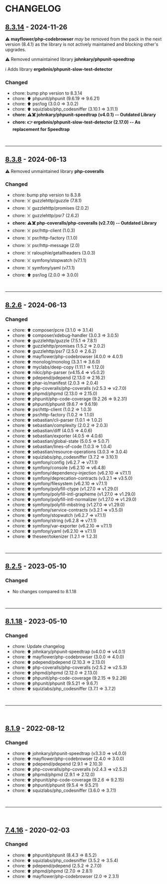 # CHANGELOG


## [8.3.14] - 2024-11-26
⚠️ **mayflower/php-codebrowser** _may_ be removed from the pack in the next version (8.4.1) as the library is not actively maintained and blocking other's upgrades.

⚠️ Removed unmaintained library **johnkary/phpunit-speedtrap**

ℹ️ Adds library **ergebnis/phpunit-slow-test-detector**
### Changed
  - chore: bump php version to 8.3.14
  - chore: ⬆️ phpunit/phpunit (9.6.19 => 9.6.21)
  - chore: ⬆️ psr/log (3.0.0 => 3.0.2)
  - chore: ⬆️ squizlabs/php_codesniffer (3.10.1 => 3.11.1)
  - **chore: ⚠️☠️ johnkary/phpunit-speedtrap (v4.0.1) -- Outdated Library**
  - **chore: 👉 ergebnis/phpunit-slow-test-detector (2.17.0) -- As replacement for Speedtrap**

<!-- Links -->
[8.3.14]: https://github.com/PEM-FR/Repository/compare/v8.3.8..v8.3.14
<br/>

---
## [8.3.8] - 2024-06-13
⚠️ Removed unmaintained library **php-coveralls**
### Changed
  - chore: bump php version to 8.3.8
  - chore: ☠️ guzzlehttp/guzzle (7.8.1)
  - chore: ☠️ guzzlehttp/promises (2.0.2)
  - chore: ☠️ guzzlehttp/psr7 (2.6.2)
  - **chore: ⚠️☠️ php-coveralls/php-coveralls (v2.7.0) -- Outdated Library**
  - chore: ☠️ psr/http-client (1.0.3)
  - chore: ☠️ psr/http-factory (1.1.0)
  - chore: ☠️ psr/http-message (2.0)
  - chore: ☠️ ralouphie/getallheaders (3.0.3)
  - chore: ☠️ symfony/stopwatch (v7.1.1)
  - chore: ☠️ symfony/yaml (v7.1.1)
  - chore: ⬆️ psr/log (2.0.0 => 3.0.0)

<!-- Links -->
[8.3.8]: https://github.com/PEM-FR/Repository/compare/v8.2.6..v8.3.8
<br/>

---
## [8.2.6] - 2024-06-13
### Changed
  - chore: ⬆️ composer/pcre (3.1.0 => 3.1.4)
  - chore: ⬆️ composer/xdebug-handler (3.0.3 => 3.0.5)
  - chore: ⬆️ guzzlehttp/guzzle (7.5.1 => 7.8.1)
  - chore: ⬆️ guzzlehttp/promises (1.5.2 => 2.0.2)
  - chore: ⬆️ guzzlehttp/psr7 (2.5.0 => 2.6.2)
  - chore: ⬆️ mayflower/php-codebrowser (4.0.0 => 4.0.1)
  - chore: ⬆️ monolog/monolog (3.3.1 => 3.6.0)
  - chore: ⬆️ myclabs/deep-copy (1.11.1 => 1.12.0)
  - chore: ⬆️ nikic/php-parser (v4.15.4 => v5.0.2)
  - chore: ⬆️ pdepend/pdepend (2.13.0 => 2.16.2)
  - chore: ⬆️ phar-io/manifest (2.0.3 => 2.0.4)
  - chore: ⬆️ php-coveralls/php-coveralls (v2.5.3 => v2.7.0)
  - chore: ⬆️ phpmd/phpmd (2.13.0 => 2.15.0)
  - chore: ⬆️ phpunit/php-code-coverage (9.2.26 => 9.2.31)
  - chore: ⬆️ phpunit/phpunit (9.6.7 => 9.6.19)
  - chore: ⬆️ psr/http-client (1.0.2 => 1.0.3)
  - chore: ⬆️ psr/http-factory (1.0.2 => 1.1.0)
  - chore: ⬆️ sebastian/cli-parser (1.0.1 => 1.0.2)
  - chore: ⬆️ sebastian/complexity (2.0.2 => 2.0.3)
  - chore: ⬆️ sebastian/diff (4.0.5 => 4.0.6)
  - chore: ⬆️ sebastian/exporter (4.0.5 => 4.0.6)
  - chore: ⬆️ sebastian/global-state (5.0.5 => 5.0.7)
  - chore: ⬆️ sebastian/lines-of-code (1.0.3 => 1.0.4)
  - chore: ⬆️ sebastian/resource-operations (3.0.3 => 3.0.4)
  - chore: ⬆️ squizlabs/php_codesniffer (3.7.2 => 3.10.1)
  - chore: ⬆️ symfony/config (v6.2.7 => v7.1.1)
  - chore: ⬆️ symfony/console (v6.2.10 => v6.4.8)
  - chore: ⬆️ symfony/dependency-injection (v6.2.10 => v7.1.1)
  - chore: ⬆️ symfony/deprecation-contracts (v3.2.1 => v3.5.0)
  - chore: ⬆️ symfony/filesystem (v6.2.10 => v7.1.1)
  - chore: ⬆️ symfony/polyfill-ctype (v1.27.0 => v1.29.0)
  - chore: ⬆️ symfony/polyfill-intl-grapheme (v1.27.0 => v1.29.0)
  - chore: ⬆️ symfony/polyfill-intl-normalizer (v1.27.0 => v1.29.0)
  - chore: ⬆️ symfony/polyfill-mbstring (v1.27.0 => v1.29.0)
  - chore: ⬆️ symfony/service-contracts (v3.2.1 => v3.5.0)
  - chore: ⬆️ symfony/stopwatch (v6.2.7 => v7.1.1)
  - chore: ⬆️ symfony/string (v6.2.8 => v7.1.1)
  - chore: ⬆️ symfony/var-exporter (v6.2.10 => v7.1.1)
  - chore: ⬆️ symfony/yaml (v6.2.10 => v7.1.1)
  - chore: ⬆️ theseer/tokenizer (1.2.1 => 1.2.3)


<!-- Links -->
[8.2.6]: https://github.com/PEM-FR/Repository/compare/v8.2.5..v8.2.6
<br/>

---
## [8.2.5] - 2023-05-10
### Changed
- No changes compared to 8.1.18

<!-- Links -->
[8.2.5]: https://github.com/PEM-FR/Repository/compare/v8.1.9.1..v8.2.5
<br/>

---
## [8.1.18] - 2023-05-10
### Changed
- chore: Update changelog
- chore: ⬆️ johnkary/phpunit-speedtrap (v4.0.0 => v4.0.1)
- chore: ⬆️ mayflower/php-codebrowser (3.0.0 => 4.0.0)
- chore: ⬆️ pdepend/pdepend (2.10.3 => 2.13.0)
- chore: ⬆️ php-coveralls/php-coveralls (v2.5.2 => v2.5.3)
- chore: ⬆️ phpmd/phpmd (2.12.0 => 2.13.0)
- chore: ⬆️ phpunit/php-code-coverage (9.2.15 => 9.2.26)
- chore: ⬆️ phpunit/phpunit (9.5.21 => 9.6.7)
- chore: ⬆️ squizlabs/php_codesniffer (3.7.1 => 3.7.2)

<!-- Links -->
[8.1.18]: https://github.com/PEM-FR/Repository/compare/v8.1.9.1..v8.1.18
<br/>

---
<br/>

## [8.1.9] - 2022-08-12
### Changed
- chore: ⬆️ johnkary/phpunit-speedtrap (v3.3.0 => v4.0.0)
- chore: ⬆️ mayflower/php-codebrowser (2.4.0 => 3.0.0)
- chore: ⬆️ pdepend/pdepend (2.9.1 => 2.10.3)
- chore: ⬆️ php-coveralls/php-coveralls (v2.4.3 => v2.5.2)
- chore: ⬆️ phpmd/phpmd (2.9.1 => 2.12.0)
- chore: ⬆️ phpunit/php-code-coverage (9.2.6 => 9.2.15)
- chore: ⬆️ phpunit/phpunit (9.5.4 => 9.5.21)
- chore: ⬆️ squizlabs/php_codesniffer (3.6.0 => 3.7.1)

</details>

<!-- Links -->
[8.1.9]: https://github.com/PEM-FR/php-test-tools/compare/v7.4.16..v8.1.9
<br/>

---

<br/>

## [7.4.16] - 2020-02-03
### Changed
- chore: ⬆️ phpunit/phpunit (8.4.3 => 8.5.2)         
- chore: ⬆️ squizlabs/php_codesniffer (3.5.2 => 3.5.4)         
- chore: ⬆️ pdepend/pdepend (2.5.2 => 2.7.0)         
- chore: ⬆️ phpmd/phpmd (2.7.0 => 2.8.1)         
- chore: ⬆️ mayflower/php-codebrowser (2.0 => 2.3.1)         

<!-- Links -->
[7.4.16]: https://github.com/PEM-FR/php-test-tools/compare/v7.4.12..v7.4.16
